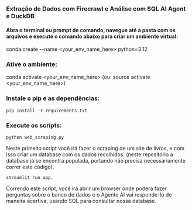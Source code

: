 ### Extração de Dados com Firecrawl e Análise com SQL AI Agent e DuckDB

#### Abra o terminal ou prompt de comando, navegue até a pasta com os arquivos e execute o comando abaixo para criar um ambiente virtual:

conda create --name <your_env_name_here> python=3.12

### Ative o ambiente:

conda activate <your_env_name_here> (ou: source activate <your_env_name_here>)

### Instale o pip e as dependências:

```
pip install -r requirements.txt
```

### Execute os scripts:

```
python web_scraping.py 
```

Neste primeito script você irá fazer o scraping de um site de livros, e com isso criar um database com os dados recolhidos. (neste repositório a database já se encontra populada, portando não precisa necessariamente correr este código).

```
streamlit run app.
```
Correndo este script, você irá abrir um browser onde poderá fazer perguntas sobre o banco de dados e o Agente AI vai responde-lo de maneira acertiva, usando SQL para consultar nossa database.
